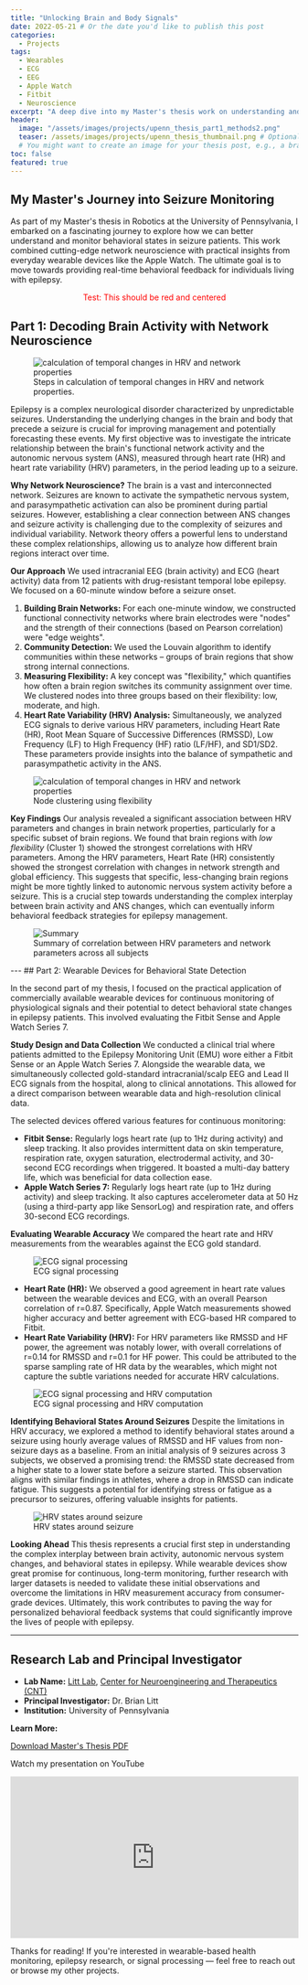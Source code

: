 ```yaml
---
title: "Unlocking Brain and Body Signals"
date: 2022-05-21 # Or the date you'd like to publish this post
categories:
  - Projects
tags:
  - Wearables
  - ECG
  - EEG
  - Apple Watch
  - Fitbit
  - Neuroscience
excerpt: "A deep dive into my Master's thesis work on understanding and monitoring behavioral states in seizure patients using network neuroscience and wearable devices."
header:
  image: "/assets/images/projects/upenn_thesis_part1_methods2.png"
  teaser: /assets/images/projects/upenn_thesis_thumbnail.png # Optional: Add a relevant image path here
  # You might want to create an image for your thesis post, e.g., a brain network or a wearable device graphic.
toc: false
featured: true
---
```

## My Master's Journey into Seizure Monitoring

As part of my Master's thesis in Robotics at the University of Pennsylvania, I embarked on a fascinating journey to explore how we can better understand and monitor behavioral states in seizure patients. This work combined cutting-edge network neuroscience with practical insights from everyday wearable devices like the Apple Watch. The ultimate goal is to move towards providing real-time behavioral feedback for individuals living with epilepsy.

<p style="color: red; text-align: center;">Test: This should be red and centered</p>

## Part 1: Decoding Brain Activity with Network Neuroscience
<figure class="m-figure center">
  <img src="/assets/images/projects/upenn_thesis_part1_methods.png" alt="calculation of temporal changes in HRV and network properties" />
  <figcaption>Steps in calculation of temporal changes in HRV and network properties.</figcaption>
</figure>


Epilepsy is a complex neurological disorder characterized by unpredictable seizures. Understanding the underlying changes in the brain and body that precede a seizure is crucial for improving management and potentially forecasting these events. My first objective was to investigate the intricate relationship between the brain's functional network activity and the autonomic nervous system (ANS), measured through heart rate (HR) and heart rate variability (HRV) parameters, in the period leading up to a seizure.

**Why Network Neuroscience?**
The brain is a vast and interconnected network. Seizures are known to activate the sympathetic nervous system, and parasympathetic activation can also be prominent during partial seizures. However, establishing a clear connection between ANS changes and seizure activity is challenging due to the complexity of seizures and individual variability. Network theory offers a powerful lens to understand these complex relationships, allowing us to analyze how different brain regions interact over time.

**Our Approach**
We used intracranial EEG (brain activity) and ECG (heart activity) data from 12 patients with drug-resistant temporal lobe epilepsy. We focused on a 60-minute window before a seizure onset.


1.  **Building Brain Networks:** For each one-minute window, we constructed functional connectivity networks where brain electrodes were "nodes" and the strength of their connections (based on Pearson correlation) were "edge weights".
2.  **Community Detection:** We used the Louvain algorithm to identify communities within these networks – groups of brain regions that show strong internal connections.
3.  **Measuring Flexibility:** A key concept was "flexibility," which quantifies how often a brain region switches its community assignment over time. We clustered nodes into three groups based on their flexibility: low, moderate, and high.
4.  **Heart Rate Variability (HRV) Analysis:** Simultaneously, we analyzed ECG signals to derive various HRV parameters, including Heart Rate (HR), Root Mean Square of Successive Differences (RMSSD), Low Frequency (LF) to High Frequency (HF) ratio (LF/HF), and SD1/SD2. These parameters provide insights into the balance of sympathetic and parasympathetic activity in the ANS.

<figure class="m-figure center">
  <img src="/assets/images/projects/upenn_thesis_part1_methods2.png" alt="calculation of temporal changes in HRV and network properties" />
  <figcaption>Node clustering using flexibility</figcaption>
</figure>

**Key Findings**
Our analysis revealed a significant association between HRV parameters and changes in brain network properties, particularly for a specific subset of brain regions. We found that brain regions with *low flexibility* (Cluster 1) showed the strongest correlations with HRV parameters. Among the HRV parameters, Heart Rate (HR) consistently showed the strongest correlation with changes in network strength and global efficiency. This suggests that specific, less-changing brain regions might be more tightly linked to autonomic nervous system activity before a seizure. This is a crucial step towards understanding the complex interplay between brain activity and ANS changes, which can eventually inform behavioral feedback strategies for epilepsy management.

<figure class="m-figure center">
  <img src="/assets/images/projects/upenn_thesis_part1_summary.png" alt="Summary" />
  <figcaption>Summary of correlation between HRV parameters and network parameters across all subjects</figcaption>
</figure>
---
## Part 2: Wearable Devices for Behavioral State Detection

In the second part of my thesis, I focused on the practical application of commercially available wearable devices for continuous monitoring of physiological signals and their potential to detect behavioral state changes in epilepsy patients. This involved evaluating the Fitbit Sense and Apple Watch Series 7.

**Study Design and Data Collection**
We conducted a clinical trial where patients admitted to the Epilepsy Monitoring Unit (EMU) wore either a Fitbit Sense or an Apple Watch Series 7. Alongside the wearable data, we simultaneously collected gold-standard intracranial/scalp EEG and Lead II ECG signals from the hospital, along to clinical annotations. This allowed for a direct comparison between wearable data and high-resolution clinical data.

The selected devices offered various features for continuous monitoring:

* **Fitbit Sense:** Regularly logs heart rate (up to 1Hz during activity) and sleep tracking. It also provides intermittent data on skin temperature, respiration rate, oxygen saturation, electrodermal activity, and 30-second ECG recordings when triggered. It boasted a multi-day battery life, which was beneficial for data collection ease.
* **Apple Watch Series 7:** Regularly logs heart rate (up to 1Hz during activity) and sleep tracking. It also captures accelerometer data at 50 Hz (using a third-party app like SensorLog) and respiration rate, and offers 30-second ECG recordings.

**Evaluating Wearable Accuracy**
We compared the heart rate and HRV measurements from the wearables against the ECG gold standard.

<figure class="m-figure center">
  <img src="/assets/images/projects/upenn_thesis_ecg_processing1.png" alt="ECG signal processing" />
  <figcaption>ECG signal processing</figcaption>
</figure>

* **Heart Rate (HR):** We observed a good agreement in heart rate values between the wearable devices and ECG, with an overall Pearson correlation of r=0.87. Specifically, Apple Watch measurements showed higher accuracy and better agreement with ECG-based HR compared to Fitbit.
* **Heart Rate Variability (HRV):** For HRV parameters like RMSSD and HF power, the agreement was notably lower, with overall correlations of r=0.14 for RMSSD and r=0.1 for HF power. This could be attributed to the sparse sampling rate of HR data by the wearables, which might not capture the subtle variations needed for accurate HRV calculations.

<figure class="m-figure center">
  <img src="/assets/images/projects/upenn_thesis_ecg_processing2.png" alt="ECG signal processing and HRV computation" />
  <figcaption>ECG signal processing and HRV computation</figcaption>
</figure>

**Identifying Behavioral States Around Seizures**
Despite the limitations in HRV accuracy, we explored a method to identify behavioral states around a seizure using hourly average values of RMSSD and HF values from non-seizure days as a baseline. From an initial analysis of 9 seizures across 3 subjects, we observed a promising trend: the RMSSD state decreased from a higher state to a lower state before a seizure started. This observation aligns with similar findings in athletes, where a drop in RMSSD can indicate fatigue. This suggests a potential for identifying stress or fatigue as a precursor to seizures, offering valuable insights for patients.

<figure class="m-figure center">
  <img src="/assets/images/projects/upenn_thesis_part2_hrv_level_001_sz1.png" alt="HRV states around seizure" />
  <figcaption>HRV states around seizure</figcaption>
</figure>

**Looking Ahead**
This thesis represents a crucial first step in understanding the complex interplay between brain activity, autonomic nervous system changes, and behavioral states in epilepsy. While wearable devices show great promise for continuous, long-term monitoring, further research with larger datasets is needed to validate these initial observations and overcome the limitations in HRV measurement accuracy from consumer-grade devices. Ultimately, this work contributes to paving the way for personalized behavioral feedback systems that could significantly improve the lives of people with epilepsy.

---
## Research Lab and Principal Investigator

- **Lab Name:** <a href="https://littlab.seas.upenn.edu">Litt Lab</a>, <a href="https://cnt.upenn.edu/">Center for Neuroengineering and Therapeutics (CNT)</a>
- **Principal Investigator:** Dr. Brian Litt
- **Institution:** University of Pennsylvania


**Learn More:**

<div class="download-button download-button--left"><a href="/assets/files/JalPanchal_MastersThesis.pdf" class="tag">Download Master's Thesis PDF</a></div>

Watch my presentation on YouTube

 <div style="position: relative; padding-bottom: 56.25%; height: 0; overflow: hidden; max-width: 100%;">
  <iframe
    src="https://www.youtube.com/embed/yAQRYOV1Jx0?si=3D1k1p1ZrPA6EA9D"
    frameborder="0"
    allowfullscreen
    style="position: absolute; top:0; left: 0; width: 100%; height: 100%;">
  </iframe>
</div>


Thanks for reading! If you're interested in wearable-based health monitoring, epilepsy research, or signal processing — feel free to reach out or browse my other projects.